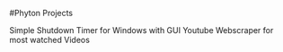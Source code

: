 #Phyton Projects


Simple Shutdown Timer for Windows with GUI
Youtube Webscraper for most watched Videos
